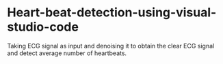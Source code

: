 # Heart-beat-detection-using-visual-studio-code
Taking ECG signal as input and denoising it to obtain the clear ECG signal and detect average number of heartbeats.
